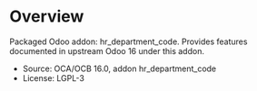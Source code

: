 # Overview

Packaged Odoo addon: hr_department_code. Provides features documented in upstream Odoo 16 under this addon.

- Source: OCA/OCB 16.0, addon hr_department_code
- License: LGPL-3
